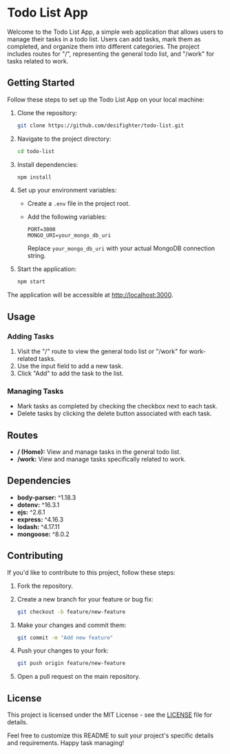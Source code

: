 # Todo List App

Welcome to the Todo List App, a simple web application that allows users to manage their tasks in a todo list. Users can add tasks, mark them as completed, and organize them into different categories. The project includes routes for "/", representing the general todo list, and "/work" for tasks related to work.

## Getting Started

Follow these steps to set up the Todo List App on your local machine:

1. Clone the repository:

   ```bash
   git clone https://github.com/desifighter/todo-list.git
   ```
2. Navigate to the project directory:

   ```bash
   cd todo-list
   ```
3. Install dependencies:

   ```bash
   npm install
   ```
4. Set up your environment variables:

   - Create a `.env` file in the project root.
   - Add the following variables:

     ```dotenv
     PORT=3000
     MONGO_URI=your_mongo_db_uri
     ```

     Replace `your_mongo_db_uri` with your actual MongoDB connection string.
5. Start the application:

   ```bash
   npm start
   ```

The application will be accessible at [http://localhost:3000](http://localhost:3000).

## Usage

### Adding Tasks

1. Visit the "/" route to view the general todo list or "/work" for work-related tasks.
2. Use the input field to add a new task.
3. Click "Add" to add the task to the list.

### Managing Tasks

- Mark tasks as completed by checking the checkbox next to each task.
- Delete tasks by clicking the delete button associated with each task.

## Routes

- **/ (Home):** View and manage tasks in the general todo list.
- **/work:** View and manage tasks specifically related to work.

## Dependencies

- **body-parser:** ^1.18.3
- **dotenv:** ^16.3.1
- **ejs:** ^2.6.1
- **express:** ^4.16.3
- **lodash:** ^4.17.11
- **mongoose:** ^8.0.2

## Contributing

If you'd like to contribute to this project, follow these steps:

1. Fork the repository.
2. Create a new branch for your feature or bug fix:

   ```bash
   git checkout -b feature/new-feature
   ```
3. Make your changes and commit them:

   ```bash
   git commit -m "Add new feature"
   ```
4. Push your changes to your fork:

   ```bash
   git push origin feature/new-feature
   ```
5. Open a pull request on the main repository.

## License

This project is licensed under the MIT License - see the [LICENSE](LICENSE) file for details.

Feel free to customize this README to suit your project's specific details and requirements. Happy task managing!
